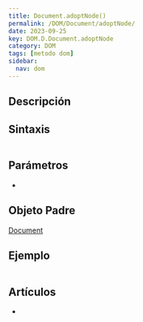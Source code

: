 ```yaml
---
title: Document.adoptNode()
permalink: /DOM/Document/adoptNode/
date: 2023-09-25
key: DOM.D.Document.adoptNode
category: DOM
tags: [metodo dom]
sidebar:
  nav: dom
---
```


## Descripción


## Sintaxis


```javascript

```


## Parámetros

- 

## Objeto Padre


[Document](https://www.w3api.com/DOM/Document/)


## Ejemplo


```javascript

```


## Artículos

- 

